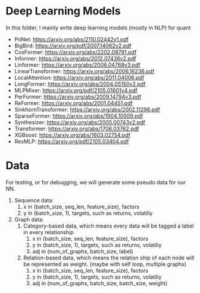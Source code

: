 # Deep Learning Models
In this folder, I mainly write deep learning models (mostly in NLP) for quant
- PoNet: https://arxiv.org/abs/2110.02442v1.pdf
- BigBird: https://arxiv.org/pdf/2007.14062v2.pdf
- CosFormer: https://arxiv.org/abs/2202.08791.pdf
- Informer: https://arxiv.org/abs/2012.07436v2.pdf
- Linformer: https://arxiv.org/abs/2006.04768v3.pdf
- LinearTransformer: https://arxiv.org/abs/2006.16236.pdf
- LocalAttention: https://arxiv.org/abs/2011.04006.pdf
- LongFormer: https://arxiv.org/abs/2004.05150v2.pdf
- MLPMixer: https://arxiv.org/pdf/2105.01601v4.pdf
- PerFormer: https://arxiv.org/abs/2009.14794v3.pdf
- ReFormer: https://arxiv.org/abs/2001.04451.pdf
- SinkhornTransformer: https://arxiv.org/abs/2002.11296.pdf
- SparseFormer: https://arxiv.org/abs/1904.10509.pdf
- Synthesizer: https://arxiv.org/abs/2005.00743v2.pdf
- Transformer: https://arxiv.org/abs/1706.03762.pdf
- XGBoost: https://arxiv.org/abs/1603.02754.pdf
- ResMLP: https://arxiv.org/pdf/2105.03404.pdf

# Data
For testing, or for debugging, we will generate some pseudo data for our NN.
1. Sequence data:
    1. x in (batch\_size, seq\_len, feature\_size), factors
    2. y in (batch\_size, 1), targets, such as returns, volatiliy
2. Graph data:
    1. Category-based data, which means every data will be tagged a label in every
    relationship
        1. x in (batch\_size, seq\_len, feature\_size), factors
        2. y in (batch\_size, 1), targets, such as returns, volatiliy
        3. adj in (num\_of\_graphs, batch\_size, label)
    2. Relation-based data, which means the relation ship of each node will be represented
    as weight. (maybe with self loop, multiple graphs)
        1. x in (batch\_size, seq\_len, feature\_size), factors
        2. y in (batch\_size, 1), targets, such as returns, volatiliy
        3. adj in (num\_of\_graphs, batch\_size, batch\_size, weight)


